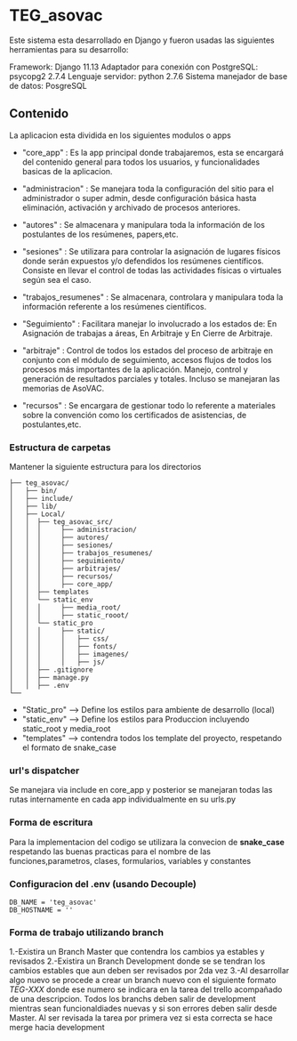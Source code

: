 # TEG_asovac

Este sistema esta desarrollado en Django y fueron usadas las siguientes herramientas para su desarrollo:

Framework: Django 11.13
Adaptador para conexión con PostgreSQL: psycopg2 2.7.4
Lenguaje servidor: python 2.7.6
Sistema manejador de base de datos: PosgreSQL

## Contenido

La aplicacion esta dividida en los siguientes modulos o apps 

* "core_app" : Es la app principal donde trabajaremos, esta se encargará del contenido general para todos los usuarios, y funcionalidades basicas de la aplicacion.

* "administracion" : Se  manejara  toda  la  configuración  del  sitio  para  el  administrador  o  super  admin,  desde  configuración  básica  hasta  eliminación,  activación  y  archivado  de  procesos  anteriores.

* "autores" : Se  almacenara  y  manipulara  toda  la  información  de  los  postulantes  de  los  resúmenes,  papers,etc.

* "sesiones" : Se  utilizara  para  controlar  la  asignación  de  lugares  físicos  donde  serán  expuestos  y/o  defendidos  los  resúmenes  científicos.  Consiste  en  llevar  el  control  de  todas  las  actividades  físicas  o  virtuales  según  sea  el  caso.

* "trabajos_resumenes" : Se  almacenara,  controlara  y  manipulara  toda  la  información  referente  a  los  resúmenes  científicos.

* "Seguimiento" : Facilitara  manejar  lo  involucrado  a  los  estados  de:  En  Asignación  de  trabajas  a  áreas,  En  Arbitraje  y  En  Cierre  de  Arbitraje.

* "arbitraje" : Control  de  todos  los  estados  del  proceso  de  arbitraje  en  conjunto  con  el  módulo  de  seguimiento,  accesos  flujos  de  todos  los  procesos  más  importantes  de  la  aplicación.  Manejo,  control  y  generación  de  resultados  parciales  y  totales.  Incluso  se  manejaran  las  memorias  de  AsoVAC. 

* "recursos" : Se  encargara  de  gestionar  todo  lo  referente  a  materiales  sobre  la  convención  como  los  certificados  de  asistencias,  de  postulantes,etc.

### Estructura de carpetas

Mantener la siguiente estructura para los directorios

```
├── teg_asovac/
│   ├── bin/
│   ├── include/
│   ├── lib/
│   ├── Local/
│   │  ├── teg_asovac_src/
│   │  │     ├── administracion/
│   │  │     ├── autores/
│   │  │     ├── sesiones/
│   │  │     ├── trabajos_resumenes/
│   │  │     ├── seguimiento/
│   │  │     ├── arbitrajes/
│   │  │     ├── recursos/
│   │  │     ├── core_app/
│   │  ├── templates
│   │  └── static_env
│   │  │     ├── media_root/
│   │  │     ├── static_rooot/
│   │  └── static_pro
│   │  │     ├── static/
│   │  │     │   ├── css/
│   │  │     │   ├── fonts/
│   │  │     │   ├── imagenes/
│   │  │     │   ├── js/
│   │  ├── .gitignore
│   │  ├── manage.py
│   │  ├── .env
└── 
```

* "Static_pro" --> Define los estilos para ambiente de desarrollo (local)
* "static_env" --> Define los estilos para Produccion incluyendo static_root y media_root
* "templates" --> contendra todos los template del proyecto, respetando el formato de snake_case

### url's dispatcher

Se manejara via include en core_app y posterior se manejaran todas las rutas internamente en cada app individualmente en su urls.py

### Forma de escritura

Para la implementacion del codigo se utilizara la convecion de **snake_case** respetando las buenas practicas para el nombre de las funciones,parametros, clases, formularios, variables y constantes

### Configuracion del .env (usando Decouple)

```
DB_NAME = 'teg_asovac'
DB_HOSTNAME = ''
```

### Forma de trabajo utilizando branch

1.-Existira un Branch Master que contendra los cambios ya estables y revisados
2.-Existira un Branch Development donde se se tendran los cambios estables que aun deben ser revisados por 2da vez
3.-Al desarrollar algo nuevo se procede a crear un branch nuevo con el siguiente formato *TEG-XXX* donde ese numero se indicara en la tarea del trello acompañado de una descripcion. Todos los branchs deben salir de development mientras sean funcionaldiades nuevas y si son errores deben salir desde Master. Al ser revisada la tarea por primera vez si esta correcta se hace merge hacia development
